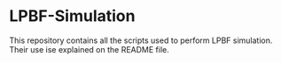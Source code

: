 # LPBF-Simulation
This repository contains all the scripts used to perform LPBF simulation. Their use ise explained on the README file.
